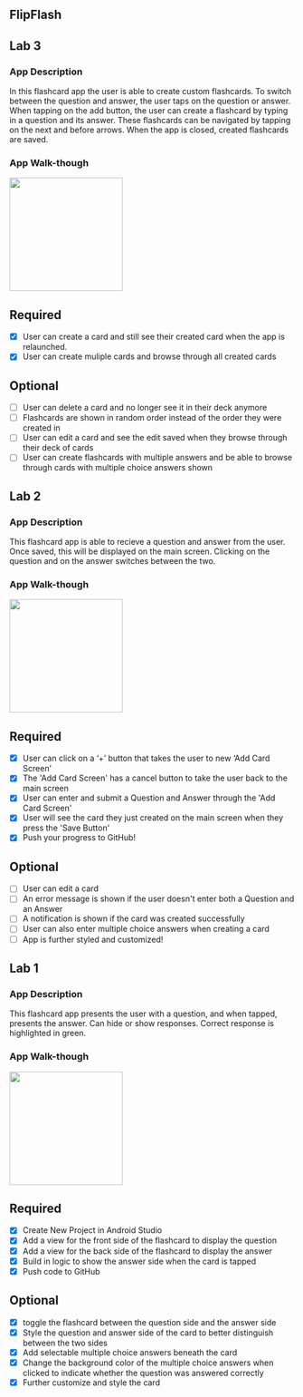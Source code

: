 ## FlipFlash

## Lab 3

### App Description
In this flashcard app the user is able to create custom flashcards. To switch between the question and answer, the user taps on the question or answer. When tapping on the add button, the user can create a flashcard by typing in a question and its answer. These flashcards can be navigated by tapping on the next and before arrows. When the app is closed, created flashcards are saved.

### App Walk-though

<img src="http://g.recordit.co/zlDRQppMdD.gif" width=200><br>


## Required
- [x] User can create a card and still see their created card when the app is relaunched.
- [x] User can create muliple cards and browse through all created cards

## Optional
- [ ] User can delete a card and no longer see it in their deck anymore
- [ ] Flashcards are shown in random order instead of the order they were created in
- [ ] User can edit a card and see the edit saved when they browse through their deck of cards
- [ ] User can create flashcards with multiple answers and be able to browse through cards with multiple choice answers shown

## Lab 2

### App Description
This flashcard app is able to recieve a question and answer from the user. Once saved, this will be displayed on the main screen. Clicking on the question and on the answer switches between the two.

### App Walk-though
<img src="https://media.giphy.com/media/3GlcPBqKcYFVV5F4KW/giphy.gif" width=200><br>

## Required
- [x] User can click on a ‘+’ button that takes the user to new ‘Add Card Screen’
- [x] The 'Add Card Screen' has a cancel button to take the user back to the main screen
- [x] User can enter and submit a Question and Answer through the 'Add Card Screen'
- [x] User will see the card they just created on the main screen when they press the 'Save Button'
- [x] Push your progress to GitHub!

## Optional
- [ ] User can edit a card
- [ ] An error message is shown if the user doesn't enter both a Question and an Answer
- [ ] A notification is shown if the card was created successfully
- [ ] User can also enter multiple choice answers when creating a card
- [ ] App is further styled and customized!

## Lab 1
### App Description
This flashcard app presents the user with a question, and when tapped, presents the answer. Can hide or show responses. Correct response is highlighted in green.

### App Walk-though

<img src="http://g.recordit.co/Du0YHYejhR.gif" width=200><br>

## Required
- [x] Create New Project in Android Studio
- [x] Add a view for the front side of the flashcard to display the question
- [x] Add a view for the back side of the flashcard to display the answer
- [x] Build in logic to show the answer side when the card is tapped
- [x] Push code to GitHub
## Optional
- [x] toggle the flashcard between the question side and the answer side
- [x] Style the question and answer side of the card to better distinguish between the two sides
- [x] Add selectable multiple choice answers beneath the card
- [x] Change the background color of the multiple choice answers when clicked to indicate whether the question was answered correctly
- [x] Further customize and style the card
